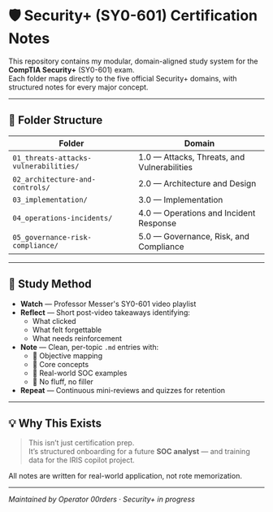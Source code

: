 # 🛡️ Security+ (SY0-601) Certification Notes

This repository contains my modular, domain-aligned study system for the **CompTIA Security+** (SY0-601) exam.  
Each folder maps directly to the five official Security+ domains, with structured notes for every major concept.

---

## 📁 Folder Structure

| Folder | Domain |
|--------|--------|
| `01_threats-attacks-vulnerabilities/` | 1.0 — Attacks, Threats, and Vulnerabilities |
| `02_architecture-and-controls/`       | 2.0 — Architecture and Design |
| `03_implementation/`                  | 3.0 — Implementation |
| `04_operations-incidents/`            | 4.0 — Operations and Incident Response |
| `05_governance-risk-compliance/`      | 5.0 — Governance, Risk, and Compliance |

---

## 🧠 Study Method

- **Watch** — Professor Messer's SY0-601 video playlist
- **Reflect** — Short post-video takeaways identifying:
  - What clicked
  - What felt forgettable
  - What needs reinforcement
- **Note** — Clean, per-topic `.md` entries with:
  - 🔹 Objective mapping
  - 🔹 Core concepts
  - 🔹 Real-world SOC examples
  - 🔹 No fluff, no filler
- **Repeat** — Continuous mini-reviews and quizzes for retention

---

## 💡 Why This Exists

> This isn’t just certification prep.  
> It’s structured onboarding for a future **SOC analyst** — and training data for the IRIS copilot project.

All notes are written for real-world application, not rote memorization.

---

*Maintained by Operator 00rders · Security+ in progress*
